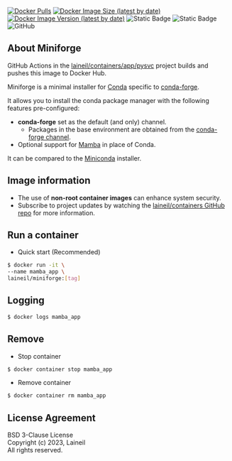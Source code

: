 [![Docker Pulls](https://img.shields.io/docker/pulls/laineil/miniforge)](https://hub.docker.com/r/laineil/miniforge) [![Docker Image Size (latest by date)](https://img.shields.io/docker/image-size/laineil/miniforge?sort=date)](https://hub.docker.com/r/laineil/miniforge/tags) [![Docker Image Version (latest by date)](https://img.shields.io/docker/v/laineil/miniforge?sort=date)](https://hub.docker.com/r/laineil/miniforge/tags) ![Static Badge](https://img.shields.io/badge/python-3.10%20%7C%203.11-blue) ![Static Badge](https://img.shields.io/badge/arch-x86__64%20%7C%20arm64%20%7C%20ppc64le-blue) ![GitHub](https://img.shields.io/github/license/laineil/containers)

## About Miniforge

GitHub Actions in the [laineil/containers/app/pysvc](https://github.com/laineil/containers/tree/main/app/pysvc) project builds and pushes this image to Docker Hub.

Miniforge is a minimal installer for [Conda](https://conda.io/) specific to [conda-forge](https://conda-forge.org/).

It allows you to install the conda package manager with the following features pre-configured:

- **conda-forge** set as the default (and only) channel.
  - Packages in the base environment are obtained from the [conda-forge channel](https://anaconda.org/conda-forge).
- Optional support for [Mamba](https://github.com/mamba-org/mamba) in place of Conda.

It can be compared to the [Miniconda](https://docs.conda.io/en/latest/miniconda.html) installer.

## Image information

- The use of **non-root container images** can enhance system security.
- Subscribe to project updates by watching the [laineil/containers GitHub repo](https://github.com/laineil/containers) for more information.

## Run a container

- Quick start (Recommended)

```bash
$ docker run -it \
--name mamba_app \
laineil/miniforge:[tag]
```

## Logging

```bash
$ docker logs mamba_app
```

## Remove

- Stop container

```bash
$ docker container stop mamba_app
```

- Remove container

```bash
$ docker container rm mamba_app
```

## License Agreement

BSD 3-Clause License  
Copyright (c) 2023, Laineil  
All rights reserved.
